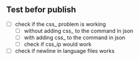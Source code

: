 ## Test befor publish

* [ ] check if the css_ problem is working
  * [ ] without adding css_ to the command in json
  * [ ] with adding css_ to the command in json
  * [ ] check if css_ip would work
* [ ] check if newline in language files works
